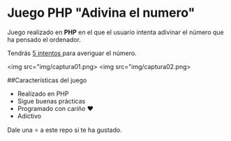 # Juego PHP "Adivina el numero"

Juego realizado en **PHP** en el que el usuario intenta adivinar el número que ha pensado el ordenador.

Tendrás <ins> 5 intentos </ins> para averiguar el número.

<img src="img/captura01.png>
<img src="img/captura02.png>

##Características del juego

* Realizado en PHP
* Sigue buenas prácticas
* Programado con cariño ❤️
* Adictivo


Dale una ⭐ a este repo si te ha gustado.
